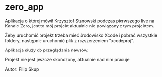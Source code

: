 # zero_app

Aplikacja o której mówił Krzysztof Stanowski podczas pierwszego live na Kanale Zero, jest to mój projekt aktualnie nie powiązany z tym projektem.

Żeby uruchomić projekt trzeba mieć środowisko Xcode i pobrać wszystkie foldery, następnie uruchomić plik z rozszerzeniem "xcodeproj".

Aplikacja służy do przeglądania newsów.

Projekt nie jest jeszcze skończony, aktualnie nad nim pracuje

Autor: Filip Skup
